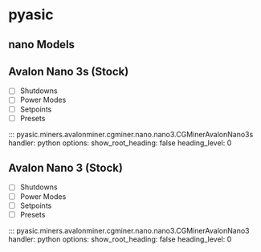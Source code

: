# pyasic
## nano Models

## Avalon Nano 3s (Stock)

- [ ] Shutdowns
- [ ] Power Modes
- [ ] Setpoints
- [ ] Presets

::: pyasic.miners.avalonminer.cgminer.nano.nano3.CGMinerAvalonNano3s
    handler: python
    options:
        show_root_heading: false
        heading_level: 0

## Avalon Nano 3 (Stock)

- [ ] Shutdowns
- [ ] Power Modes
- [ ] Setpoints
- [ ] Presets

::: pyasic.miners.avalonminer.cgminer.nano.nano3.CGMinerAvalonNano3
    handler: python
    options:
        show_root_heading: false
        heading_level: 0

